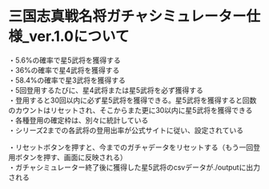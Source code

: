 # 三国志真戦名将ガチャシミュレーター仕様_ver.1.0について

・5.6%の確率で星5武将を獲得する<br> 
・36%の確率で星4武将を獲得する<br>
・58.4%の確率で星3武将を獲得する<br>
・5回登用するたびに、星4武将または星5武将を必ず獲得する<br>
・登用すると30回以内に必ず星5武将を獲得できる。星5武将を獲得すると回数のカウントはリセットされ、そこからまた更に30以内に星5武将を獲得できる<br>
・各種登用の確定枠は、別々に統計している<br>
・シリーズ2までの各武将の登用出率が公式サイトに従い、設定されている<br>

・リセットボタンを押すと、今までのガチャデータをリセットする（もう一回登用ボタンを押す、画面に反映される）<br>
・ガチャシミュレーター終了後に獲得した星5武将のcsvデータが./outputに出力される<br>
